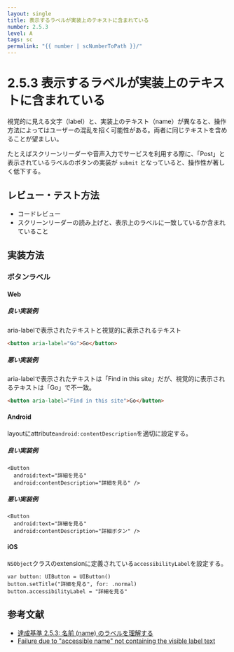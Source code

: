 ```yaml
---
layout: single
title: 表示するラベルが実装上のテキストに含まれている
number: 2.5.3
level: A
tags: sc
permalink: "{{ number | scNumberToPath }}/"
---
```


# 2.5.3 表示するラベルが実装上のテキストに含まれている

視覚的に見える文字（label）と、実装上のテキスト（name）が異なると、操作方法によってはユーザーの混乱を招く可能性がある。両者に同じテキストを含めることが望ましい。

たとえばスクリーンリーダーや音声入力でサービスを利用する際に、「Post」と表示されているラベルのボタンの実装が `submit` となっていると、操作性が著しく低下する。

## レビュー・テスト方法

- コードレビュー
- スクリーンリーダーの読み上げと、表示上のラベルに一致しているか含まれていること


## 実装方法

### ボタンラベル

#### Web

##### 良い実装例

aria-labelで表示されたテキストと視覚的に表示されるテキスト
```html
<button aria-label="Go">Go</button>
```

##### 悪い実装例

aria-labelで表示されたテキストは「Find in this site」だが、視覚的に表示されるテキストは「Go」で不一致。

```html
<button aria-label="Find in this site">Go</button>
```

#### Android

layoutにattribute`android:contentDescription`を適切に設定する。

##### 良い実装例

```
<Button
  android:text="詳細を見る"
  android:contentDescription="詳細を見る" />
```

##### 悪い実装例

```
<Button
  android:text="詳細を見る"
  android:contentDescription="詳細ボタン" />
```

#### iOS

`NSObject`クラスのextensionに定義されている`accessibilityLabel`を設定する。

```
var button: UIButton = UIButton()
button.setTitle("詳細を見る", for: .normal)
button.accessibilityLabel = "詳細を見る"
```


## 参考文献
- [達成基準 2.5.3: 名前 (name) のラベルを理解する](https://waic.jp/docs/WCAG21/Understanding/label-in-name.html)
- [Failure due to "accessible name" not containing the visible label text](https://www.w3.org/WAI/WCAG21/Techniques/failures/F96)
